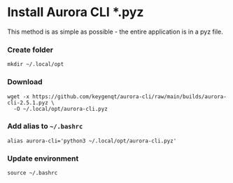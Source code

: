 # Install Aurora CLI *.pyz

This method is as simple as possible - the entire application is in a pyz file.

### Create folder

```shell
mkdir ~/.local/opt
```

### Download

```shell
wget -x https://github.com/keygenqt/aurora-cli/raw/main/builds/aurora-cli-2.5.1.pyz \
  -O ~/.local/opt/aurora-cli.pyz
```

### Add alias to `~/.bashrc`

```shell
alias aurora-cli='python3 ~/.local/opt/aurora-cli.pyz'
```

### Update environment

```shell
source ~/.bashrc
```
